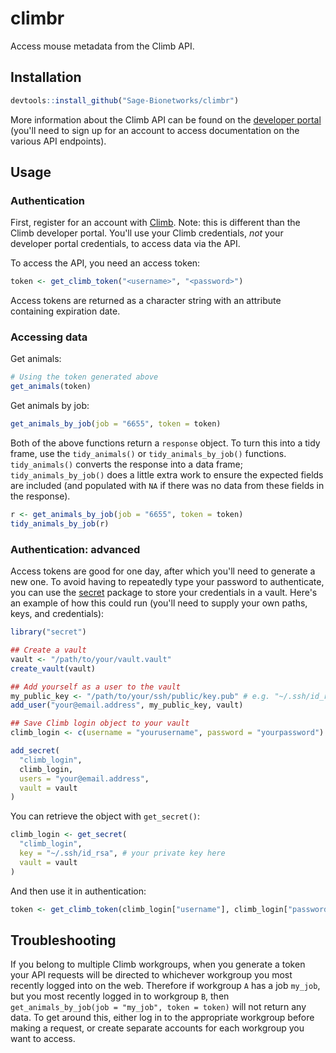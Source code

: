 # climbr

Access mouse metadata from the Climb API.

## Installation

``` r
devtools::install_github("Sage-Bionetworks/climbr")
```

More information about the Climb API can be found on the
[developer portal](https://climb.portal.azure-api.net/) 
(you'll need to sign up for an account to access documentation on the various
API endpoints).

## Usage

### Authentication

First, register for an account with [Climb](https://climb.bio/). Note: this is
different than the Climb developer portal. You'll use your Climb credentials,
_not_ your developer portal credentials, to access data via the API.

To access the API, you need an access token:

``` r
token <- get_climb_token("<username>", "<password>")
```

Access tokens are returned as a character string with an attribute containing
expiration date.

### Accessing data

Get animals:

``` r
# Using the token generated above
get_animals(token)
```

Get animals by job:

``` r
get_animals_by_job(job = "6655", token = token)
```

Both of the above functions return a `response` object. To turn this into a tidy
frame, use the `tidy_animals()` or `tidy_animals_by_job()` functions.
`tidy_animals()` converts the response into a data frame;
`tidy_animals_by_job()` does a little extra work to ensure the expected fields
are included (and populated with `NA` if there was no data from these fields in
the response).

``` r
r <- get_animals_by_job(job = "6655", token = token)
tidy_animals_by_job(r)
```

### Authentication: advanced

Access tokens are good for one day, after which you'll need to generate a new
one. To avoid having to repeatedly type your password to authenticate, you can
use the [secret](https://github.com/gaborcsardi/secret) package to store your
credentials in a vault. Here's an example of how this could run (you'll need to
supply your own paths, keys, and credentials):

```r
library("secret")

## Create a vault
vault <- "/path/to/your/vault.vault"
create_vault(vault)

## Add yourself as a user to the vault
my_public_key <- "/path/to/your/ssh/public/key.pub" # e.g. "~/.ssh/id_rsa.pub"
add_user("your@email.address", my_public_key, vault)

## Save Climb login object to your vault
climb_login <- c(username = "yourusername", password = "yourpassword")

add_secret(
  "climb_login",
  climb_login,
  users = "your@email.address",
  vault = vault
)
```


You can retrieve the object with `get_secret()`:

```r
climb_login <- get_secret(
  "climb_login",
  key = "~/.ssh/id_rsa", # your private key here
  vault = vault
)
```

And then use it in authentication:

```r
token <- get_climb_token(climb_login["username"], climb_login["password"])
```

## Troubleshooting

If you belong to multiple Climb workgroups, when you generate a token your API
requests will be directed to whichever workgroup you most recently logged into
on the web. Therefore if workgroup `A` has a job `my_job`, but you most recently
logged in to workgroup `B`, then `get_animals_by_job(job = "my_job", token = token)`
will not return any data. To get around this, either log in to the appropriate
workgroup before making a request, or create separate accounts for each
workgroup you want to access.
